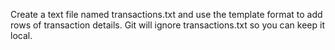 Create a text file named transactions.txt and use the template format to add rows of transaction details. Git will ignore transactions.txt so you can keep it local.
